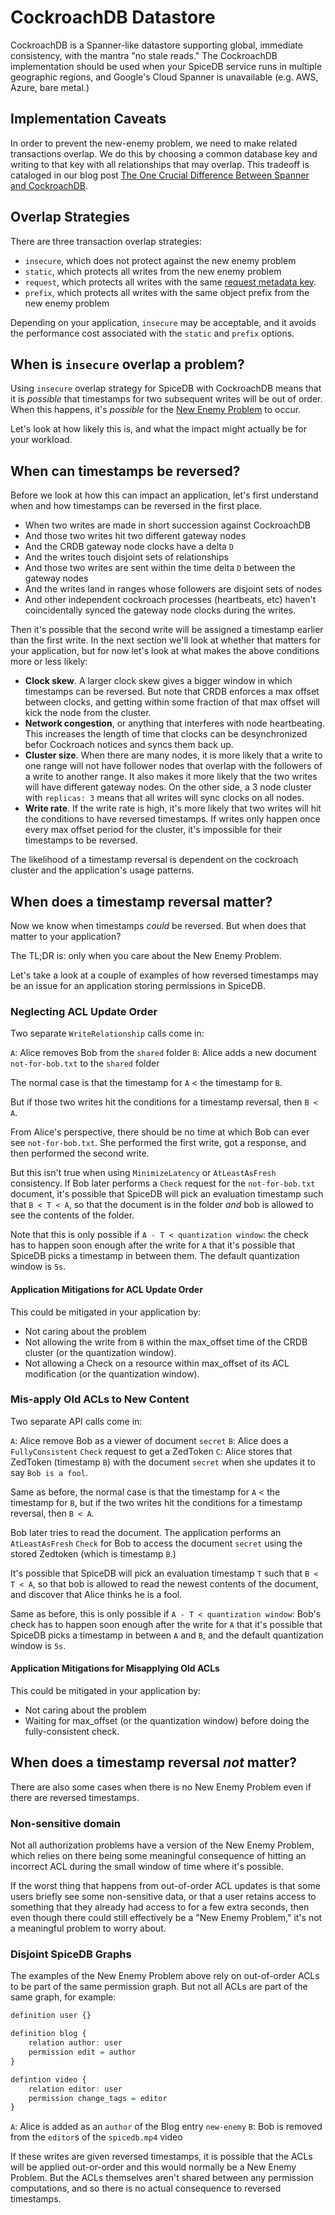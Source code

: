 # CockroachDB Datastore

CockroachDB is a Spanner-like datastore supporting global, immediate consistency, with the mantra "no stale reads."
The CockroachDB implementation should be used when your SpiceDB service runs in multiple geographic regions, and Google's Cloud Spanner is unavailable (e.g. AWS, Azure, bare metal.)

## Implementation Caveats

In order to prevent the new-enemy problem, we need to make related transactions overlap.
We do this by choosing a common database key and writing to that key with all relationships that may overlap.
This tradeoff is cataloged in our blog post [The One Crucial Difference Between Spanner and CockroachDB](https://authzed.com/blog/prevent-newenemy-cockroachdb/).

## Overlap Strategies

There are three transaction overlap strategies:

- `insecure`, which does not protect against the new enemy problem
- `static`, which protects all writes from the new enemy problem
- `request`, which protects all writes with the same [request metadata key](https://github.com/authzed/authzed-go/blob/d97cfb41027742d347391f583dd9c6d1d03ae32b/pkg/requestmeta/requestmeta.go#L26-L30).
- `prefix`, which protects all writes with the same object prefix from the new enemy problem

Depending on your application, `insecure` may be acceptable, and it avoids the performance cost associated with the `static` and `prefix` options.

## When is `insecure` overlap a problem?

Using `insecure` overlap strategy for SpiceDB with CockroachDB means that it is _possible_ that timestamps for two subsequent writes will be out of order.
When this happens, it's _possible_ for the [New Enemy Problem](https://authzed.com/blog/prevent-newenemy-cockroachdb/) to occur.

Let's look at how likely this is, and what the impact might actually be for your workload.

## When can timestamps be reversed?

Before we look at how this can impact an application, let's first understand when and how timestamps can be reversed in the first place.

- When two writes are made in short succession against CockroachDB
- And those two writes hit two different gateway nodes
- And the CRDB gateway node clocks have a delta `D`
- And the writes touch disjoint sets of relationships
- And those two writes are sent within the time delta `D` between the gateway nodes
- And the writes land in ranges whose followers are disjoint sets of nodes
- And other independent cockroach processes (heartbeats, etc) haven't coincidentally synced the gateway node clocks during the writes.

Then it's possible that the second write will be assigned a timestamp earlier than the first write. In the next section we'll look at whether that matters for your application, but for now let's look at what makes the above conditions more or less likely:

- **Clock skew**. A larger clock skew gives a bigger window in which timestamps can be reversed. But note that CRDB enforces a max offset between clocks, and getting within some fraction of that max offset will kick the node from the cluster.
- **Network congestion**, or anything that interferes with node heartbeating. This increases the length of time that clocks can be desynchronized befor Cockroach notices and syncs them back up.
- **Cluster size**. When there are many nodes, it is more likely that a write to one range will not have follower nodes that overlap with the followers of a write to another range. It also makes it more likely that the two writes will have different gateway nodes. On the other side, a 3 node cluster with `replicas: 3` means that all writes will sync clocks on all nodes.
- **Write rate**. If the write rate is high, it's more likely that two writes will hit the conditions to have reversed timestamps. If writes only happen once every max offset period for the cluster, it's impossible for their timestamps to be reversed.

The likelihood of a timestamp reversal is dependent on the cockroach cluster and the application's usage patterns.

## When does a timestamp reversal matter?

Now we know when timestamps _could_ be reversed. But when does that matter to your application?

The TL;DR is: only when you care about the New Enemy Problem.

Let's take a look at a couple of examples of how reversed timestamps may be an issue for an application storing permissions in SpiceDB.

### Neglecting ACL Update Order

Two separate `WriteRelationship` calls come in:

`A`: Alice removes Bob from the `shared` folder
`B`: Alice adds a new document `not-for-bob.txt` to the `shared` folder

The normal case is that the timestamp for `A` < the timestamp for `B`.

But if those two writes hit the conditions for a timestamp reversal, then `B < A`.

From Alice's perspective, there should be no time at which Bob can ever see `not-for-bob.txt`.
She performed the first write, got a response, and then performed the second write.

But this isn't true when using `MinimizeLatency` or `AtLeastAsFresh` consistency.
If Bob later performs a `Check` request for the `not-for-bob.txt` document, it's possible that SpiceDB will pick an evaluation timestamp such that `B < T < A`, so that the document is in the folder _and_ bob is allowed to see the contents of the folder.

Note that this is only possible if `A - T < quantization window`: the check has to happen soon enough after the write for `A` that it's possible that SpiceDB picks a timestamp in between them.
The default quantization window is `5s`.

#### Application Mitigations for ACL Update Order

This could be mitigated in your application by:

- Not caring about the problem
- Not allowing the write from `B` within the max_offset time of the CRDB cluster (or the quantization window).
- Not allowing a Check on a resource within max_offset of its ACL modification (or the quantization window).

### Mis-apply Old ACLs to New Content

Two separate API calls come in:

`A`: Alice remove Bob as a viewer of document `secret`
`B`: Alice does a `FullyConsistent` `Check` request to get a ZedToken
`C`: Alice stores that ZedToken (timestamp `B`) with the document `secret` when she updates it to say `Bob is a fool`.

Same as before, the normal case is that the timestamp for `A` < the timestamp for `B`, but if the two writes hit the conditions for a timestamp reversal, then `B < A`.

Bob later tries to read the document. The application performs an `AtLeastAsFresh` `Check` for Bob to access the document `secret` using the stored Zedtoken (which is timestamp `B`.)

It's possible that SpiceDB will pick an evaluation timestamp `T` such that `B < T < A`, so that bob is allowed to read the newest contents of the document, and discover that Alice thinks he is a fool.

Same as before, this is only possible if `A - T < quantization window`: Bob's check has to happen soon enough after the write for `A` that it's possible that SpiceDB picks a timestamp in between `A` and `B`, and the default quantization window is `5s`.

#### Application Mitigations for Misapplying Old ACLs

This could be mitigated in your application by:

- Not caring about the problem
- Waiting for max_offset (or the quantization window) before doing the fully-consistent check.

## When does a timestamp reversal _not_ matter?

There are also some cases when there is no New Enemy Problem even if there are reversed timestamps.

### Non-sensitive domain

Not all authorization problems have a version of the New Enemy Problem, which relies on there being some meaningful
consequence of hitting an incorrect ACL during the small window of time where it's possible.

If the worst thing that happens from out-of-order ACL updates is that some users briefly see some non-sensitive data,
or that a user retains access to something that they already had access to for a few extra seconds, then even though
there could still effectively be a "New Enemy Problem," it's not a meaningful problem to worry about.

### Disjoint SpiceDB Graphs

The examples of the New Enemy Problem above rely on out-of-order ACLs to be part of the same permission graph.
But not all ACLs are part of the same graph, for example:

```haskell
definition user {}

definition blog {
    relation author: user
    permission edit = author
}

defintion video {
    relation editor: user
    permission change_tags = editor
}
```

`A`: Alice is added as an `author` of the Blog entry `new-enemy`
`B`: Bob is removed from the `editor`s of the `spicedb.mp4` video

If these writes are given reversed timestamps, it is possible that the ACLs will be applied out-or-order and this would
normally be a New Enemy Problem. But the ACLs themselves aren't shared between any permission computations, and so there
is no actual consequence to reversed timestamps.

